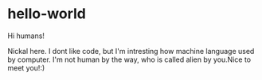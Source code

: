 # hello-world


Hi humans!

Nickal here. I dont like code, but I'm intresting how machine language used by computer. 
I'm not human by the way, who is called alien by you.Nice to meet you!:)
